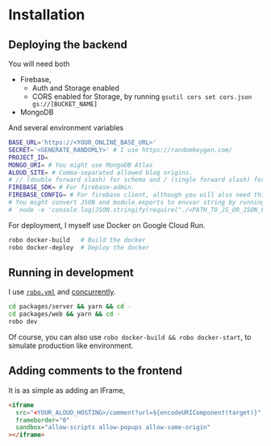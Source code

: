 # Installation

## Deploying the backend

You will need both

- Firebase,
  - Auth and Storage enabled
  - CORS enabled for Storage, by running `gsutil cors set cors.json gs://[BUCKET_NAME]`
- MongoDB

And several environment variables

```sh
BASE_URL='https://<YOUR_ONLINE_BASE_URL>'
SECRET='<GENERATE_RANDOMLY>' # I use https://randomkeygen.com/
PROJECT_ID=
MONGO_URI= # You might use MongoDB Atlas
ALOUD_SITE= # Comma-separated allowed blog origins.
# // (double forward slash) for schema and / (single forward slash) for pathname.
FIREBASE_SDK= # For firebase-admin.
FIREBASE_CONFIG= # For firebase client, although you will also need this in server-side.
# You might convert JSON and module.exports to envvar string by running
# `node -e 'console.log(JSON.stringify(require("./<PATH_TO_JS_OR_JSON_FILE>")))'`
```

For deployment, I myself use Docker on Google Cloud Run.

```sh
robo docker-build   # Build the docker
robo docker-deploy  # Deploy the docker
```

## Running in development

I use [`robo.yml`](https://github.com/tj/robo) and [concurrently](https://github.com/kimmobrunfeldt/concurrently).

```sh
cd packages/server && yarn && cd -
cd packages/web && yarn && cd -
robo dev
```

Of course, you can also use `robo docker-build && robo docker-start`, to simulate production like environment.

## Adding comments to the frontend

It is as simple as adding an IFrame,

```html
<iframe
  src="<YOUR_ALOUD_HOSTING>/comment?url=${encodeURIComponent(target)}"
  frameborder="0"
  sandbox="allow-scripts allow-popups allow-same-origin"
></iframe>
```
